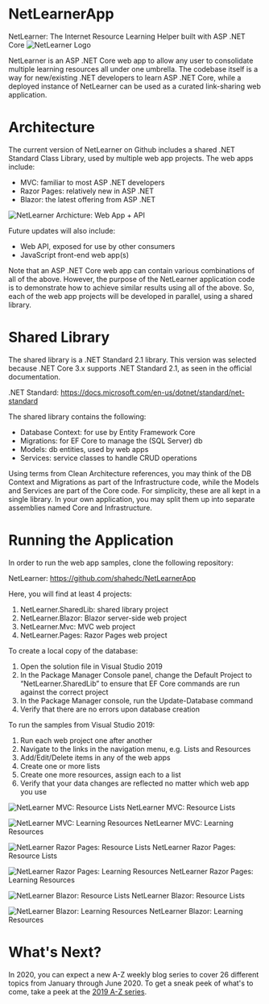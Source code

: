 # NetLearnerApp
NetLearner: The Internet Resource Learning Helper built with ASP .NET Core
![NetLearner Logo](/design/logos/NetLearner-logo.png "NetLearner Logo")

NetLearner is an ASP .NET Core web app to allow any user to consolidate multiple learning resources all under one umbrella. The codebase itself is a way for new/existing .NET developers to learn ASP .NET Core, while a deployed instance of NetLearner can be used as a curated link-sharing web application. 

# Architecture

The current version of NetLearner on Github includes a shared .NET Standard Class Library, used by multiple web app projects. The web apps include:

* MVC: familiar to most ASP .NET developers
* Razor Pages: relatively new in ASP .NET
* Blazor: the latest offering from ASP .NET

![NetLearner Archicture: Web App + API](/design/architecture/NetLearner-AspNetCore31-Architecture.png "NetLearner Archicture: Web App + API")


Future updates will also include:

* Web API, exposed for use by other consumers
* JavaScript front-end web app(s)

Note that an ASP .NET Core web app can contain various combinations of all of the above. However, the purpose of the NetLearner application code is to demonstrate how to achieve similar results using all of the above. So, each of the web app projects will be developed in parallel, using a shared library.

# Shared Library

The shared library is a .NET Standard 2.1 library. This version was selected because .NET Core 3.x supports .NET Standard 2.1, as seen in the official documentation.

.NET Standard: https://docs.microsoft.com/en-us/dotnet/standard/net-standard

The shared library contains the following:

* Database Context: for use by Entity Framework Core
* Migrations: for EF Core to manage the (SQL Server) db
* Models: db entities, used by web apps
* Services: service classes to handle CRUD operations

Using terms from Clean Architecture references, you may think of the DB Context and Migrations as part of the Infrastructure code, while the Models and Services are part of the Core code. For simplicity, these are all kept in a single library. In your own application, you may split them up into separate assemblies named Core and Infrastructure.

# Running the Application

In order to run the web app samples, clone the following repository:

NetLearner:  https://github.com/shahedc/NetLearnerApp

Here, you will find at least 4 projects:

1. NetLearner.SharedLib: shared library project
2. NetLearner.Blazor: Blazor server-side web project
3. NetLearner.Mvc: MVC web project
4. NetLearner.Pages: Razor Pages web project

To create a local copy of the database:

1. Open the solution file in Visual Studio 2019
2. In the Package Manager Console panel, change the Default Project to “NetLearner.SharedLib” to ensure that EF Core commands are run against the correct project
3. In the Package Manager console, run the Update-Database command
4. Verify that there are no errors upon database creation

To run the samples from Visual Studio 2019:

1. Run each web project one after another
2. Navigate to the links in the navigation menu, e.g. Lists and Resources
3. Add/Edit/Delete items in any of the web apps
4. Create one or more lists
5. Create one more resources, assign each to a list
6. Verify that your data changes are reflected no matter which web app you use


![NetLearner MVC: Resource Lists](/design/screenshots/NetLearner-Lists.PNG "NetLearner MVC: Resource Lists")
NetLearner MVC: Resource Lists

![NetLearner MVC: Learning Resources](/design/screenshots/NetLearner-Resources.PNG "NetLearner MVC: Learning Resources")
NetLearner MVC: Learning Resources

![NetLearner Razor Pages: Resource Lists](/design/screenshots/NetLearner-Pages-Lists.PNG "NetLearner Razor Pages: Resource Lists")
NetLearner Razor Pages: Resource Lists 

![NetLearner Razor Pages: Learning Resources](/design/screenshots/NetLearner-Pages-Resources.PNG "NetLearner Razor Pages: Learning Resources")
NetLearner Razor Pages: Learning Resources

![NetLearner Blazor: Resource Lists](/design/screenshots/NetLearner-Blazor-Lists.PNG "NetLearner Blazor: Resource Lists")
NetLearner Blazor: Resource Lists   

![NetLearner Blazor: Learning Resources](/design/screenshots/NetLearner-Blazor-Resources.PNG "NetLearner Blazor: Learning Resources")
NetLearner Blazor: Learning Resources

# What's Next?

In 2020, you can expect a new A-Z weekly blog series to cover 26 different topics from January through June 2020. To get a sneak peek of what's to come, take a peek at the [2019 A-Z series](https://wakeupandcode.com/aspnetcore/#aspnetcore2019).







